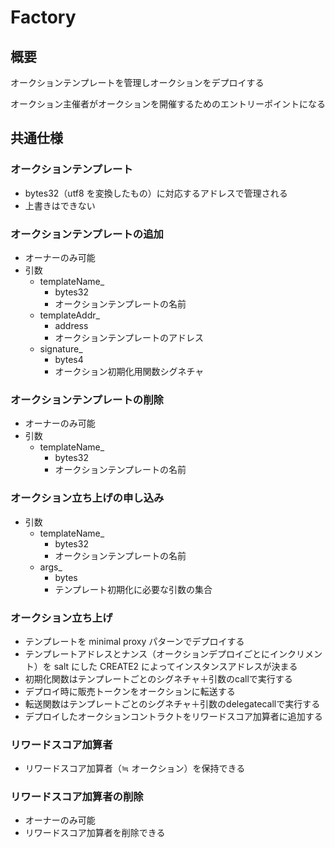 # Factory

## 概要

オークションテンプレートを管理しオークションをデプロイする

オークション主催者がオークションを開催するためのエントリーポイントになる

## 共通仕様

### オークションテンプレート

- bytes32（utf8 を変換したもの）に対応するアドレスで管理される
- 上書きはできない

### オークションテンプレートの追加

- オーナーのみ可能
- 引数
  - templateName\_
    - bytes32
    - オークションテンプレートの名前
  - templateAddr\_
    - address
    - オークションテンプレートのアドレス
  - signature\_
    - bytes4
    - オークション初期化用関数シグネチャ

### オークションテンプレートの削除

- オーナーのみ可能
- 引数
  - templateName\_
    - bytes32
    - オークションテンプレートの名前

### オークション立ち上げの申し込み

- 引数
  - templateName\_
    - bytes32
    - オークションテンプレートの名前
  - args_
    - bytes
    - テンプレート初期化に必要な引数の集合

### オークション立ち上げ

- テンプレートを minimal proxy パターンでデプロイする
- テンプレートアドレスとナンス（オークションデプロイごとにインクリメント）を salt にした CREATE2 によってインスタンスアドレスが決まる
- 初期化関数はテンプレートごとのシグネチャ＋引数のcallで実行する
- デプロイ時に販売トークンをオークションに転送する
- 転送関数はテンプレートごとのシグネチャ＋引数のdelegatecallで実行する
- デプロイしたオークションコントラクトをリワードスコア加算者に追加する


### リワードスコア加算者
- リワードスコア加算者（≒ オークション）を保持できる

### リワードスコア加算者の削除
- オーナーのみ可能
- リワードスコア加算者を削除できる
